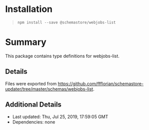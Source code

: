 # Installation
> `npm install --save @schemastore/webjobs-list`

# Summary
This package contains type definitions for webjobs-list.

## Details
Files were exported from https://github.com/ffflorian/schemastore-updater/tree/master/schemas/webjobs-list.

## Additional Details
* Last updated: Thu, Jul 25, 2019, 17:59:05 GMT
* Dependencies: none
